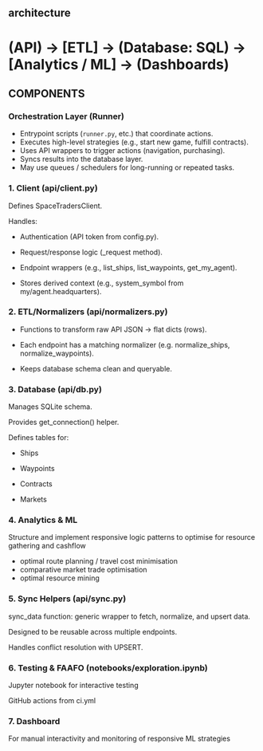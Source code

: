 
## **architecture**

# (API) → [ETL] → (Database: SQL) → [Analytics / ML] → (Dashboards)


## **COMPONENTS**

### Orchestration Layer (Runner)

- Entrypoint scripts (`runner.py`, etc.) that coordinate actions.
- Executes high-level strategies (e.g., start new game, fulfill contracts).
- Uses API wrappers to trigger actions (navigation, purchasing).
- Syncs results into the database layer.
- May use queues / schedulers for long-running or repeated tasks.

###  1. **Client** (api/client.py)

  Defines SpaceTradersClient.

  Handles:

  * Authentication (API token from config.py).

  * Request/response logic (_request method).

  * Endpoint wrappers (e.g., list_ships, list_waypoints, get_my_agent).

  * Stores derived context (e.g., system_symbol from my/agent.headquarters).
  

### 2. ETL/Normalizers (api/normalizers.py)

  * Functions to transform raw API JSON → flat dicts (rows).

  * Each endpoint has a matching normalizer (e.g. normalize_ships, normalize_waypoints).

  * Keeps database schema clean and queryable.

### 3. **Database** (api/db.py)

  Manages SQLite schema.

  Provides get_connection() helper.

  Defines tables for:

  - Ships

  - Waypoints

  - Contracts

  - Markets

### 4. Analytics & ML

  Structure and implement responsive logic patterns to optimise for resource gathering and cashflow

  * optimal route planning / travel cost minimisation
  * comparative market trade optimisation
  * optimal resource mining

### 5. **Sync Helpers** (api/sync.py)

  sync_data function: generic wrapper to fetch, normalize, and upsert data.

  Designed to be reusable across multiple endpoints.

  Handles conflict resolution with UPSERT.

### 6. **Testing & FAAFO** (notebooks/exploration.ipynb)

  Jupyter notebook for interactive testing

  GitHub actions from ci.yml
  
### 7. Dashboard

For manual interactivity and monitoring of responsive ML strategies
